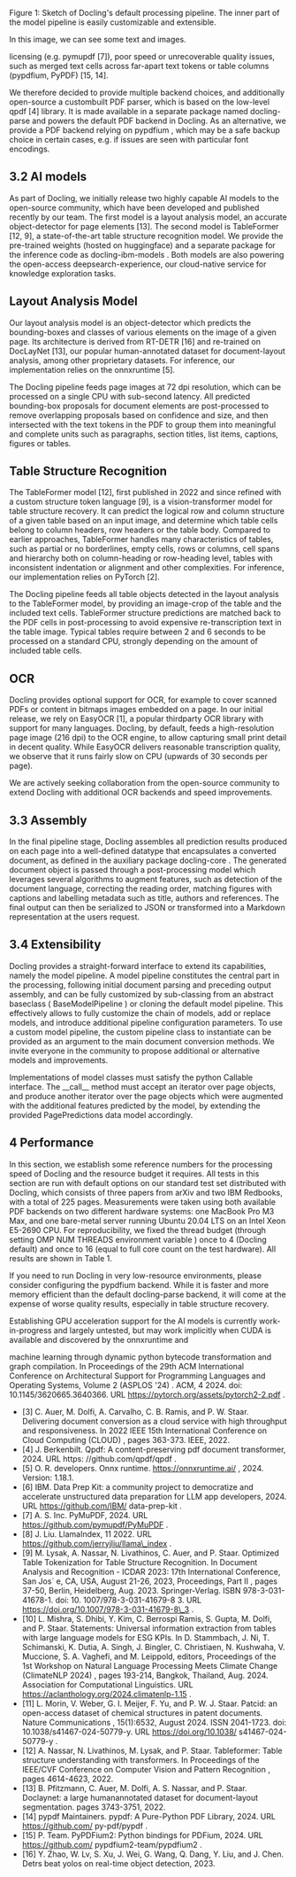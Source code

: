 <!-- page break -->

<!-- page break -->

Figure 1: Sketch of Docling's default processing pipeline. The inner part of the model pipeline is easily customizable and extensible.

In this image, we can see some text and images.

<!-- image -->

licensing (e.g. pymupdf [7]), poor speed or unrecoverable quality issues, such as merged text cells across far-apart text tokens or table columns (pypdfium, PyPDF) [15, 14].

We therefore decided to provide multiple backend choices, and additionally open-source a custombuilt PDF parser, which is based on the low-level qpdf [4] library. It is made available in a separate package named docling-parse and powers the default PDF backend in Docling. As an alternative, we provide a PDF backend relying on pypdfium , which may be a safe backup choice in certain cases, e.g. if issues are seen with particular font encodings.

## 3.2 AI models

As part of Docling, we initially release two highly capable AI models to the open-source community, which have been developed and published recently by our team. The first model is a layout analysis model, an accurate object-detector for page elements [13]. The second model is TableFormer [12, 9], a state-of-the-art table structure recognition model. We provide the pre-trained weights (hosted on huggingface) and a separate package for the inference code as docling-ibm-models . Both models are also powering the open-access deepsearch-experience, our cloud-native service for knowledge exploration tasks.

## Layout Analysis Model

Our layout analysis model is an object-detector which predicts the bounding-boxes and classes of various elements on the image of a given page. Its architecture is derived from RT-DETR [16] and re-trained on DocLayNet [13], our popular human-annotated dataset for document-layout analysis, among other proprietary datasets. For inference, our implementation relies on the onnxruntime [5].

The Docling pipeline feeds page images at 72 dpi resolution, which can be processed on a single CPU with sub-second latency. All predicted bounding-box proposals for document elements are post-processed to remove overlapping proposals based on confidence and size, and then intersected with the text tokens in the PDF to group them into meaningful and complete units such as paragraphs, section titles, list items, captions, figures or tables.

## Table Structure Recognition

The TableFormer model [12], first published in 2022 and since refined with a custom structure token language [9], is a vision-transformer model for table structure recovery. It can predict the logical row and column structure of a given table based on an input image, and determine which table cells belong to column headers, row headers or the table body. Compared to earlier approaches, TableFormer handles many characteristics of tables, such as partial or no borderlines, empty cells, rows or columns, cell spans and hierarchy both on column-heading or row-heading level, tables with inconsistent indentation or alignment and other complexities. For inference, our implementation relies on PyTorch [2].

<!-- page break -->

The Docling pipeline feeds all table objects detected in the layout analysis to the TableFormer model, by providing an image-crop of the table and the included text cells. TableFormer structure predictions are matched back to the PDF cells in post-processing to avoid expensive re-transcription text in the table image. Typical tables require between 2 and 6 seconds to be processed on a standard CPU, strongly depending on the amount of included table cells.

## OCR

Docling provides optional support for OCR, for example to cover scanned PDFs or content in bitmaps images embedded on a page. In our initial release, we rely on EasyOCR [1], a popular thirdparty OCR library with support for many languages. Docling, by default, feeds a high-resolution page image (216 dpi) to the OCR engine, to allow capturing small print detail in decent quality. While EasyOCR delivers reasonable transcription quality, we observe that it runs fairly slow on CPU (upwards of 30 seconds per page).

We are actively seeking collaboration from the open-source community to extend Docling with additional OCR backends and speed improvements.

## 3.3 Assembly

In the final pipeline stage, Docling assembles all prediction results produced on each page into a well-defined datatype that encapsulates a converted document, as defined in the auxiliary package docling-core . The generated document object is passed through a post-processing model which leverages several algorithms to augment features, such as detection of the document language, correcting the reading order, matching figures with captions and labelling metadata such as title, authors and references. The final output can then be serialized to JSON or transformed into a Markdown representation at the users request.

## 3.4 Extensibility

Docling provides a straight-forward interface to extend its capabilities, namely the model pipeline. A model pipeline constitutes the central part in the processing, following initial document parsing and preceding output assembly, and can be fully customized by sub-classing from an abstract baseclass ( BaseModelPipeline ) or cloning the default model pipeline. This effectively allows to fully customize the chain of models, add or replace models, and introduce additional pipeline configuration parameters. To use a custom model pipeline, the custom pipeline class to instantiate can be provided as an argument to the main document conversion methods. We invite everyone in the community to propose additional or alternative models and improvements.

Implementations of model classes must satisfy the python Callable interface. The \_\_call\_\_ method must accept an iterator over page objects, and produce another iterator over the page objects which were augmented with the additional features predicted by the model, by extending the provided PagePredictions data model accordingly.

## 4 Performance

In this section, we establish some reference numbers for the processing speed of Docling and the resource budget it requires. All tests in this section are run with default options on our standard test set distributed with Docling, which consists of three papers from arXiv and two IBM Redbooks, with a total of 225 pages. Measurements were taken using both available PDF backends on two different hardware systems: one MacBook Pro M3 Max, and one bare-metal server running Ubuntu 20.04 LTS on an Intel Xeon E5-2690 CPU. For reproducibility, we fixed the thread budget (through setting OMP NUM THREADS environment variable ) once to 4 (Docling default) and once to 16 (equal to full core count on the test hardware). All results are shown in Table 1.

If you need to run Docling in very low-resource environments, please consider configuring the pypdfium backend. While it is faster and more memory efficient than the default docling-parse backend, it will come at the expense of worse quality results, especially in table structure recovery.

Establishing GPU acceleration support for the AI models is currently work-in-progress and largely untested, but may work implicitly when CUDA is available and discovered by the onnxruntime and

<!-- page break -->

<!-- page break -->

machine learning through dynamic python bytecode transformation and graph compilation. In Proceedings of the 29th ACM International Conference on Architectural Support for Programming Languages and Operating Systems, Volume 2 (ASPLOS '24) . ACM, 4 2024. doi: 10.1145/3620665.3640366. URL https://pytorch.org/assets/pytorch2-2.pdf .

- [3] C. Auer, M. Dolfi, A. Carvalho, C. B. Ramis, and P. W. Staar. Delivering document conversion as a cloud service with high throughput and responsiveness. In 2022 IEEE 15th International Conference on Cloud Computing (CLOUD) , pages 363-373. IEEE, 2022.
- [4] J. Berkenbilt. Qpdf: A content-preserving pdf document transformer, 2024. URL https: //github.com/qpdf/qpdf .
- [5] O. R. developers. Onnx runtime. https://onnxruntime.ai/ , 2024. Version: 1.18.1.
- [6] IBM. Data Prep Kit: a community project to democratize and accelerate unstructured data preparation for LLM app developers, 2024. URL https://github.com/IBM/ data-prep-kit .
- [7] A. S. Inc. PyMuPDF, 2024. URL https://github.com/pymupdf/PyMuPDF .
- [8] J. Liu. LlamaIndex, 11 2022. URL https://github.com/jerryjliu/llama\_index .
- [9] M. Lysak, A. Nassar, N. Livathinos, C. Auer, and P. Staar. Optimized Table Tokenization for Table Structure Recognition. In Document Analysis and Recognition - ICDAR 2023: 17th International Conference, San Jos´ e, CA, USA, August 21-26, 2023, Proceedings, Part II , pages 37-50, Berlin, Heidelberg, Aug. 2023. Springer-Verlag. ISBN 978-3-031-41678-1. doi: 10. 1007/978-3-031-41679-8 3. URL https://doi.org/10.1007/978-3-031-41679-8\_3 .
- [10] L. Mishra, S. Dhibi, Y. Kim, C. Berrospi Ramis, S. Gupta, M. Dolfi, and P. Staar. Statements: Universal information extraction from tables with large language models for ESG KPIs. In D. Stammbach, J. Ni, T. Schimanski, K. Dutia, A. Singh, J. Bingler, C. Christiaen, N. Kushwaha, V. Muccione, S. A. Vaghefi, and M. Leippold, editors, Proceedings of the 1st Workshop on Natural Language Processing Meets Climate Change (ClimateNLP 2024) , pages 193-214, Bangkok, Thailand, Aug. 2024. Association for Computational Linguistics. URL https://aclanthology.org/2024.climatenlp-1.15 .
- [11] L. Morin, V. Weber, G. I. Meijer, F. Yu, and P. W. J. Staar. Patcid: an open-access dataset of chemical structures in patent documents. Nature Communications , 15(1):6532, August 2024. ISSN 2041-1723. doi: 10.1038/s41467-024-50779-y. URL https://doi.org/10.1038/ s41467-024-50779-y .
- [12] A. Nassar, N. Livathinos, M. Lysak, and P. Staar. Tableformer: Table structure understanding with transformers. In Proceedings of the IEEE/CVF Conference on Computer Vision and Pattern Recognition , pages 4614-4623, 2022.
- [13] B. Pfitzmann, C. Auer, M. Dolfi, A. S. Nassar, and P. Staar. Doclaynet: a large humanannotated dataset for document-layout segmentation. pages 3743-3751, 2022.
- [14] pypdf Maintainers. pypdf: A Pure-Python PDF Library, 2024. URL https://github.com/ py-pdf/pypdf .
- [15] P. Team. PyPDFium2: Python bindings for PDFium, 2024. URL https://github.com/ pypdfium2-team/pypdfium2 .
- [16] Y. Zhao, W. Lv, S. Xu, J. Wei, G. Wang, Q. Dang, Y. Liu, and J. Chen. Detrs beat yolos on real-time object detection, 2023.

<!-- page break -->

<!-- page break -->

<!-- page break -->

